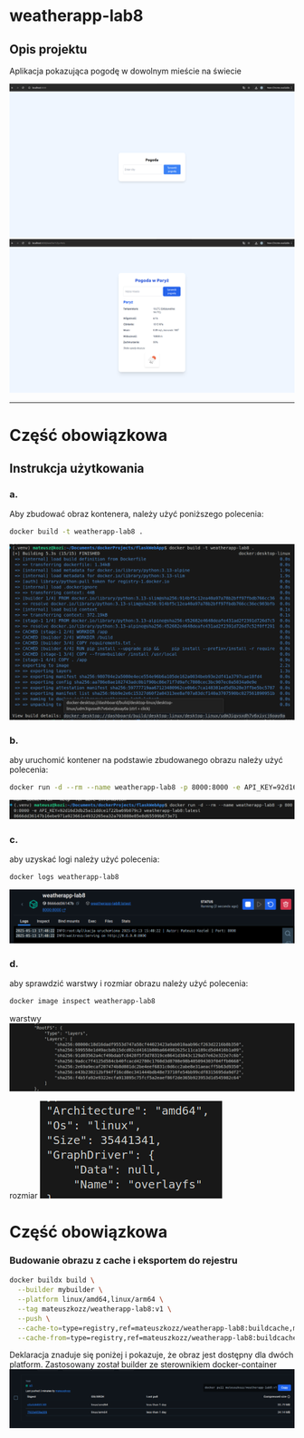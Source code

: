 # weatherapp-lab8

## Opis projektu

Aplikacja pokazująca pogodę w dowolnym mieście na świecie

![app1](images/app-1.png)
![app2](images/app-2.png)

---

# Część obowiązkowa


## Instrukcja użytkowania

### a.

Aby zbudować obraz kontenera, należy użyć poniższego polecenia:

```bash
docker build -t weatherapp-lab8 .
```
![docker_build](images/build.png)

### b. 

aby uruchomić kontener na podstawie zbudowanego obrazu należy użyć polecenia:

```bash
docker run -d --rm --name weatherapp-lab8 -p 8000:8000 -e API_KEY=92d16d3db25a11ddce1f22ba69b079c3 weatherapp-lab8:latest
```
![docker_run](images/run.png)

### c. 

aby uzyskać logi należy użyć polecenia:

```bash
docker logs weatherapp-lab8
```
![docker_logs](images/logs.png)

### d. 

aby sprawdzić warstwy i rozmiar obrazu należy użyć polecenia:

```bash
docker image inspect weatherapp-lab8
```
warstwy
![docker_inspect](images/layers.png)

rozmiar
![docker_inspect](images/size.png)


# Część obowiązkowa

### Budowanie obrazu z cache i eksportem do rejestru

```bash
docker buildx build \
  --builder mybuilder \
  --platform linux/amd64,linux/arm64 \
  --tag mateuszkozz/weatherapp-lab8:v1 \
  --push \
  --cache-to=type=registry,ref=mateuszkozz/weatherapp-lab8:buildcache,mode=max \
  --cache-from=type=registry,ref=mateuszkozz/weatherapp-lab8:buildcache \
```
Deklaracja znaduje się poniżej i pokazuje, że obraz jest dostępny dla dwóch platform. Zastosowany został builder ze sterownikiem docker-container
![architectures](images/milti-platform.png)

